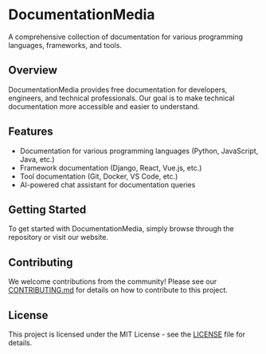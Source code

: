 # DocumentationMedia

A comprehensive collection of documentation for various programming languages, frameworks, and tools.

## Overview

DocumentationMedia provides free documentation for developers, engineers, and technical professionals. Our goal is to make technical documentation more accessible and easier to understand.

## Features

- Documentation for various programming languages (Python, JavaScript, Java, etc.)
- Framework documentation (Django, React, Vue.js, etc.)
- Tool documentation (Git, Docker, VS Code, etc.)
- AI-powered chat assistant for documentation queries

## Getting Started

To get started with DocumentationMedia, simply browse through the repository or visit our website.

## Contributing

We welcome contributions from the community! Please see our [CONTRIBUTING.md](documentation/CONTRIBUTING.md) for details on how to contribute to this project.

## License

This project is licensed under the MIT License - see the [LICENSE](LICENSE) file for details.
